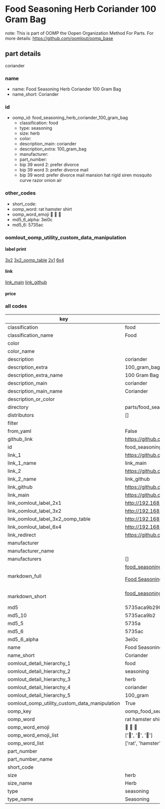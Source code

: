 # Food Seasoning Herb Coriander 100 Gram Bag  

note: This is part of OOMP the Oopen Organization Method For Parts. For more details: https://github.com/oomlout/oomp_base

##  part details
  



coriander



### name
* name: Food Seasoning Herb Coriander 100 Gram Bag
* name_short: Coriander
### id
* oomp_id: food_seasoning_herb_coriander_100_gram_bag
  * classification: food
  * type: seasoning
  * size: herb
  * color: 
  * description_main: coriander
  * description_extra: 100_gram_bag
  * manufacturer: 
  * part_number: 
  * bip 39 word 2: prefer divorce
  * bip 39 word 3: prefer divorce mail
  * bip 39 word: prefer divorce mail mansion hat rigid siren mosquito curve razor onion air

### other_codes
* short_code: 
* oomp_word: rat hamster shirt
* oomp_word_emoji :rat: :hamster: :shirt:
* md5_6_alpha: 3ei0c
* md5_6: 5735ac






### oomlout_oomp_utility_custom_data_manipulation
#### label print
[3x2](http://192.168.1.245:1112/?label=oomp%203ei0c)
[3x2_oomp_table](http://192.168.1.108:1112/?label=oomp%203ei0c)
[2x1](http://192.168.1.242:1112/?label=oomp%203ei0c)
[6x4](http://192.168.1.55:1112/?label=oomp%203ei0c)    

#### link

[link_main](https://github.com/oomlout/oomlout_oomp_version_1_messy/tree/main/parts/food_seasoning_herb_coriander_100_gram_bag) [link_github](https://github.com/oomlout/oomlout_oomp_version_1_messy/tree/main/parts/food_seasoning_herb_coriander_100_gram_bag)                             

#### price







### all codes 
| key | value |  
| --- | --- |  
| classification | food |  
| classification_name | Food |  
| color |  |  
| color_name |  |  
| description | coriander |  
| description_extra | 100_gram_bag |  
| description_extra_name | 100 Gram Bag |  
| description_main | coriander |  
| description_main_name | Coriander |  
| description_or_color |   |  
| directory | parts/food_seasoning_herb_coriander_100_gram_bag |  
| distributors | [] |  
| filter |  |  
| from_yaml | False |  
| github_link | https://github.com/oomlout/oomlout_oomp_part_src/tree/main/parts/food_seasoning_herb_coriander_100_gram_bag |  
| id | food_seasoning_herb_coriander_100_gram_bag |  
| link_1 | https://github.com/oomlout/oomlout_oomp_version_1_messy/tree/main/parts/food_seasoning_herb_coriander_100_gram_bag |  
| link_1_name | link_main |  
| link_2 | https://github.com/oomlout/oomlout_oomp_version_1_messy/tree/main/parts/food_seasoning_herb_coriander_100_gram_bag |  
| link_2_name | link_github |  
| link_github | https://github.com/oomlout/oomlout_oomp_version_1_messy/tree/main/parts/food_seasoning_herb_coriander_100_gram_bag |  
| link_main | https://github.com/oomlout/oomlout_oomp_version_1_messy/tree/main/parts/food_seasoning_herb_coriander_100_gram_bag |  
| link_oomlout_label_2x1 | http://192.168.1.242:1112/?label=oomp%203ei0c |  
| link_oomlout_label_3x2 | http://192.168.1.245:1112/?label=oomp%203ei0c |  
| link_oomlout_label_3x2_oomp_table | http://192.168.1.108:1112/?label=oomp%203ei0c |  
| link_oomlout_label_6x4 | http://192.168.1.55:1112/?label=oomp%203ei0c |  
| link_redirect | https://github.com/oomlout/oomlout_oomp_version_1_messy/tree/main/parts/food_seasoning_herb_coriander_100_gram_bag |  
| manufacturer |  |  
| manufacturer_name |  |  
| manufacturers | [] |  
| markdown_full | [food_seasoning_herb_coriander_100_gram_bag](none)<br>[](none)<br>[Food Seasoning Herb Coriander 100 Gram Bag](none)<br><br> |  
| markdown_short | [food_seasoning_herb_coriander_100_gram_bag](none)<br><br> |  
| md5 | 5735aca9b290192ee7b4c8750c50054e |  
| md5_10 | 5735aca9b2 |  
| md5_5 | 5735a |  
| md5_6 | 5735ac |  
| md5_6_alpha | 3ei0c |  
| name | Food Seasoning Herb Coriander 100 Gram Bag |  
| name_short | Coriander |  
| oomlout_detail_hierarchy_1 | food |  
| oomlout_detail_hierarchy_2 | seasoning |  
| oomlout_detail_hierarchy_3 | herb |  
| oomlout_detail_hierarchy_4 | coriander |  
| oomlout_detail_hierarchy_5 | 100_gram |  
| oomlout_oomp_utility_custom_data_manipulation | True |  
| oomp_key | oomp_food_seasoning_herb_coriander_100_gram_bag |  
| oomp_word | rat hamster shirt |  
| oomp_word_emoji | :rat: :hamster: :shirt: |  
| oomp_word_emoji_list | [':rat:', ':hamster:', ':shirt:'] |  
| oomp_word_list | ['rat', 'hamster', 'shirt'] |  
| part_number |  |  
| part_number_name |  |  
| short_code |  |  
| size | herb |  
| size_name | Herb |  
| type | seasoning |  
| type_name | Seasoning |  
